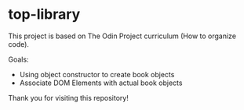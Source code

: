 # top-library
This project is based on The Odin Project curriculum (How to organize code).

Goals:
- Using object constructor to create book objects
- Associate DOM Elements with actual book objects

Thank you for visiting this repository!

